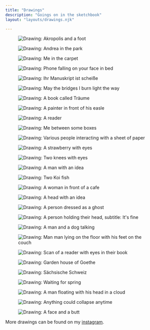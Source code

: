 ```yaml
---
title: "Drawings"
description: "Goings on in the sketchbook"
layout: "layouts/drawings.njk"

---
```


<figure>
  <img src="../media/drawings/akropolis-800.jpg" alt="Drawing: Akropolis and a foot">
</figure>

<figure>
  <img src="../media/drawings/andrea-humboldthain-800.jpg" alt="Drawing: Andrea in the park">
</figure>

<figure>
  <img src="../media/drawings/im-teppich-800.jpg" alt="Drawing: Me in the carpet">
</figure>

<figure>
  <img src="../media/drawings/phonefall-800.gif" alt="Drawing: Phone falling on your face in bed">
</figure>

<figure>
  <img src="../media/drawings/ihrmanuskriptistscheisse.gif" alt="Drawing: Ihr Manuskript ist scheiße">
</figure>

<figure>
  <img src="../media/drawings/bridges-800.jpg" alt="Drawing: May the bridges I burn light the way">
</figure>

<figure>
  <img src="../media/drawings/guethereich-800.jpg" alt="Drawing: A book called Träume">
</figure>

<figure>
  <img src="../media/drawings/painter-800.gif" alt="Drawing: A painter in front of his easle">
</figure>

<figure>
  <img src="../media/drawings/happyreader-800.jpg" alt="Drawing: A reader">
</figure>

<figure>
  <img src="../media/drawings/booksfromboxes-800.jpg" alt="Drawing: Me between some boxes">
</figure>

<figure>
  <img src="../media/drawings/blank-paper-600.gif" alt="Drawing: Various people interacting with a sheet of paper">
</figure>

<figure>
  <img src="../media/drawings/strawberry-800.jpg" alt="Drawing: A strawberry with eyes">
</figure>

<figure>
  <img src="../media/drawings/knieauge-800.jpg" alt="Drawing: Two knees with eyes">
</figure>

<figure>
  <img src="../media/drawings/the-idea-800.jpg" alt="Drawing: A man with an idea">
</figure>

<figure>
  <img src="../media/drawings/koi-800.jpg" alt="Drawing: Two Koi fish">
</figure>

<figure>
  <img src="../media/drawings/cafeconrad-800.jpg" alt="Drawing: A woman in front of a cafe">
</figure>

<figure>
  <img src="../media/drawings/da-drinne-gehts-ab-800.jpg" alt="Drawing: A head with an idea">
</figure>

<figure>
  <img src="../media/drawings/ghoststory-800.jpg" alt="Drawing: A person dressed as a ghost">
</figure>

<figure>
  <img src="../media/drawings/its-fine-800.jpg" alt="Drawing: A person holding their head, subtitle: It's fine">
</figure>

<figure>
  <img src="../media/drawings/conversations-with-dog-800.jpg" alt="Drawing: A man and a dog talking">
</figure>

<figure>
  <img src="../media/drawings/pandemic-tiredness-800.jpg" alt="Drawing: Man man lying on the floor with his feet on the couch">
</figure>

<figure>
  <img src="../media/drawings/awake-reader-800.jpg" alt="Drawing: Scan of a reader with eyes in their book">
</figure>

<figure>
  <img src="../media/drawings/goethe-gardenhouse-800.jpg" alt="Drawing: Garden house of Goethe">
</figure>

<figure>
  <img src="../media/drawings/schrammsteine-800.jpg" alt="Drawing: Sächsische Schweiz">
</figure>

<figure>
  <img src="../media/drawings/waiting-for-spring-800.jpg" alt="Drawing: Waiting for spring">
</figure>

<figure>
  <img src="../media/drawings/clouds-500.gif" alt="Drawing: A man floating with his head in a cloud">
</figure>

<figure>
  <img src="../media/drawings/collapse-800.jpg" alt="Drawing: Anything could collapse anytime">
</figure>

<figure>
  <img src="../media/drawings/cheeky-500.gif" alt="Drawing: A face and a butt">
</figure>

More drawings can be found on my [instagram](https://instagram.com/christowski).